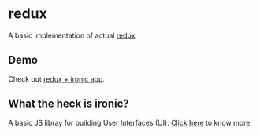 # redux
A basic implementation of actual <a href="https://redux.js.org/">redux</a>.

## Demo

Check out <a href="https://mum-never-proud.github.io/ironic/">redux + ironic app</a>.


## What the heck is ironic?

A basic JS libray for building User Interfaces (UI). <a href="https://github.com/mum-never-proud/ironic">Click here</a> to know more.

